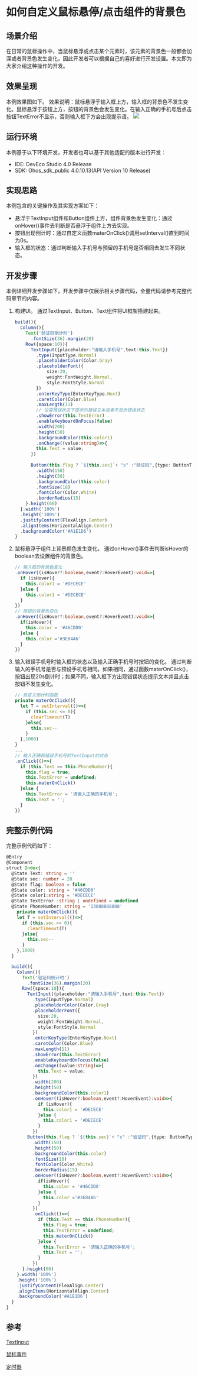 # 如何自定义鼠标悬停/点击组件的背景色
## 场景介绍
在日常的鼠标操作中，当鼠标悬浮或点击某个元素时，该元素的背景色一般都会加深或者背景色发生变化，因此开发者可以根据自己的喜好进行开发设置。本文即为大家介绍这种操作的开发。

## 效果呈现
本例效果图如下。
效果说明：鼠标悬浮于输入框上方，输入框的背景色不发生变化。鼠标悬浮于按钮上方，按钮的背景色会发生变化。在输入正确的手机号后点击按钮TextError不显示，否则输入框下方会出现提示语。
![](figures/mouse.gif)


## 运行环境
本例基于以下环境开发，开发者也可以基于其他适配的版本进行开发：
- IDE: DevEco Studio 4.0 Release
- SDK: Ohos_sdk_public 4.0.10.13(API Version 10 Release)

## 实现思路
本例包含的关键操作及其实现方案如下：

- 悬浮于TextInput组件和Button组件上方，组件背景色发生变化：通过onHover()事件去判断是否悬浮于组件上方去实现。
- 按钮出现倒计时：通过自定义函数materOnClick()调用setInterval()直到时间为0s。
- 输入框的状态：通过判断输入手机号与预留的手机号是否相同去发生不同状态。

## 开发步骤
本例详细开发步骤如下，开发步骤中仅展示相关步骤代码，全量代码请参考完整代码章节的内容。
1. 构建UI。
    通过TextInput、Button、Text组件将UI框架搭建起来。
    ```ts
    build(){
      Column(){
        Text('验证码倒计时')
          .fontSize(36).margin(20)
        Row({space:10}){
          TextInput({placeholder:"请输入手机号",text:this.Text})
            .type(InputType.Normal)
            .placeholderColor(Color.Gray)
            .placeholderFont({
                size:20,
                weight:FontWeight.Normal,
                style:FontStyle.Normal
            })
            .enterKeyType(EnterKeyType.Next)
            .caretColor(Color.Blue)
            .maxLength(11)
            // 设置错误状态下提示的错误文本或者不显示错误状态
            .showError(this.TextError)
            .enableKeyboardOnFocus(false)
            .width(200)
            .height(50)
            .backgroundColor(this.color1)
            .onChange((value:string)=>{
            this.Text = value;
          })
        
          Button(this.flag ? `${this.sec}`+ "s" :"验证码",{type: ButtonType.Normal})
            .width(150)
            .height(50)
            .backgroundColor(this.color)
            .fontSize(18)
            .fontColor(Color.White)
            .borderRadius(15)
        }.height(60)
      }.width('100%')
      .height('100%')
      .justifyContent(FlexAlign.Center)
      .alignItems(HorizontalAlign.Center)
      .backgroundColor('#A1E1D6')
    }
    ```
2. 鼠标悬浮于组件上背景颜色发生变化。
    通过onHover()事件去判断isHover的boolean去设置组件的背景色。
    ```ts
    // 输入框的背景色变化
    .onHover((isHover?:boolean,event?:HoverEvent):void=>{
      if (isHover){
        this.color1 = '#DECECE'
      }else {
        this.color1 = '#DECECE'
      }
    })
    // 按钮的背景色变化
    .onHover((isHover?:boolean,event?:HoverEvent):void=>{
      if(isHover){
        this.color = '#46CDD0'
      }else {
        this.color ='#3E84A6'
      }
    })
    ```
3. 输入错误手机号时输入框的状态以及输入正确手机号时按钮的变化。 
    通过判断输入的手机号是否与预设手机号相同。如果相同，通过函数materOnClick()，按钮出现20s倒计时；如果不同，输入框下方出现错误状态提示文本并且点击按钮不发生变化。
    ```ts
    // 自定义倒计时函数
    private materOnClick(){
      let T = setInterval(()=>{
        if (this.sec <= 0){
          clearTimeout(T)
        }else{
          this.sec--
        }
      },1000)
    }
    ...
    // 输入正确和错误手机号的TextInput的状态
    .onClick(()=>{
      if (this.Text == this.PhoneNumber){
        this.flag = true;
        this.TextError = undefined;
        this.materOnClick()
      }else {
        this.TextError = '请输入正确的手机号';
        this.Text = '';
      }
    })
    ```

## 完整示例代码
完整示例代码如下：
```ts  
@Entry
@Component
struct Index{
  @State Text: string = ''
  @State sec: number = 20
  @State flag: boolean = false
  @State color: string = '#46CDD0'
  @State color1:string = '#DECECE'
  @State TextError :string | undefined = undefined
  @State PhoneNumber: string = '13888888888'
    private materOnClick(){
    let T = setInterval(()=>{
      if (this.sec <= 0){
        clearTimeout(T)
      }else{
        this.sec--
      }
    },1000)
  }

  build(){
    Column(){
      Text('验证码倒计时')
        .fontSize(36).margin(20)
      Row({space:10}){
        TextInput({placeholder:"请输入手机号",text:this.Text})
          .type(InputType.Normal)
          .placeholderColor(Color.Gray)
          .placeholderFont({
            size:20,
            weight:FontWeight.Normal,
            style:FontStyle.Normal
          })
          .enterKeyType(EnterKeyType.Next)
          .caretColor(Color.Blue)
          .maxLength(11)
          .showError(this.TextError)
          .enableKeyboardOnFocus(false)
          .onChange((value:string)=>{
            this.Text = value;
          })
          .width(200)
          .height(50)
          .backgroundColor(this.color1)
          .onHover((isHover?:boolean,event?:HoverEvent):void=>{
            if (isHover){
              this.color1 = '#DECECE'
            }else {
              this.color1 = '#DECECE'
            }
          })
        Button(this.flag ? `${this.sec}`+ "s" :"验证码",{type: ButtonType.Normal})
          .width(150)
          .height(50)
          .backgroundColor(this.color)
          .fontSize(18)
          .fontColor(Color.White)
          .borderRadius(15)
          .onHover((isHover?:boolean,event?:HoverEvent):void=>{
            if(isHover){
              this.color = '#46CDD0'
            }else {
              this.color ='#3E84A6'
            }
          })
          .onClick(()=>{
            if (this.Text == this.PhoneNumber){
              this.flag = true;
              this.TextError = undefined;
              this.materOnClick()
            }else {
              this.TextError = '请输入正确的手机号';
              this.Text = '';
            }
          })
      }.height(60)
    }.width('100%')
    .height('100%')
    .justifyContent(FlexAlign.Center)
    .alignItems(HorizontalAlign.Center)
    .backgroundColor('#A1E1D6')
  }
}

```

## 参考

[TextInput](../application-dev/reference/arkui-ts/ts-basic-components-textinput.md)

[鼠标事件](../application-dev/reference/arkui-ts/ts-universal-mouse-key.md)

[定时器](../application-dev/reference/apis/js-apis-timer.md)